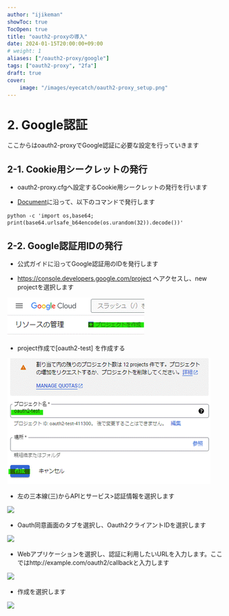 ```yaml
---
author: "ijikeman"
showToc: true
TocOpen: true
title: "oauth2-proxyの導入"
date: 2024-01-15T20:00:00+09:00
# weight: 1
aliases: ["/oauth2-proxy/google"]
tags: ["oauth2-proxy", "2fa"]
draft: true
cover:
    image: "/images/eyecatch/oauth2-proxy_setup.png"
---
```

# 2. Google認証
ここからはoauth2-proxyでGoogle認証に必要な設定を行っていきます

## 2-1. Cookie用シークレットの発行
* oauth2-proxy.cfgへ設定するCookie用シークレットの発行を行います

* [Document](https://oauth2-proxy.github.io/oauth2-proxy/docs/configuration/overview/#generating-a-cookie-secret)に沿って、以下のコマンドで発行します
```
python -c 'import os,base64; print(base64.urlsafe_b64encode(os.urandom(32)).decode())'
```

## 2-2. Google認証用IDの発行
* 公式ガイドに沿ってGoogle認証用のIDを発行します

* https://console.developers.google.com/project へアクセスし、new projectを選択します

![](oauth2_proxy_step2_01.gif)

* project作成で[oauth2-test] を作成する

![](oauth2_proxy_step2_02.gif)

* 左の三本線(三)からAPIとサービス>認証情報を選択します

![](oauth2_proxy_step2_03.gif)

* Oauth同意画面のタブを選択し、Oauth2クライアントIDを選択します

![](oauth2_proxy_step2_04.gif)

* Webアプリケーションを選択し、認証に利用したいURLを入力します。ここではhttp://example.com/oauth2/callbackと入力します

![](oauth2_proxy_step2_05.gif)

* 作成を選択します

![](oauth2_proxy_step2_06.gif)
